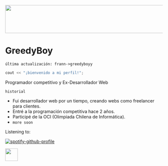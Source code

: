 <img src="https://media.giphy.com/media/quEsMOrr3hmQ8/giphy.gif" width="1000px" height="90px"></img>

# GreedyBoy
`última actualización: frann->greedyboyy`
```c++
cout << "¡bienvenido a mi perfil!";
```

Programador competitivo y Ex-Desarrollador Web

`historial`
- Fui desarrollador web por un tiempo, creando webs como freelancer para clientes.
- Entré a la programación competitiva hace 2 años.
- Participé de la OCI (Olimpiada Chilena de Informática).
- `more soon`





Listening to:


[![spotify-github-profile](https://spotify-github-profile.vercel.app/api/view?uid=317sw63ijdcmmggduca3j3rrrqv4&cover_image=true&theme=natemoo-re&show_offline=true&background_color=121212&interchange=false&bar_color=60b55a&bar_color_cover=false)](https://github.com/kittinan/spotify-github-profile)






<img src="https://media.giphy.com/media/vFKqnCdLPNOKc/giphy.gif" width="40" height="40" />
